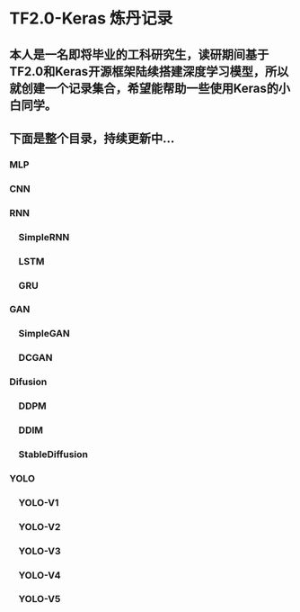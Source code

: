 # TF2.0-Keras 炼丹记录
本人是一名即将毕业的工科研究生，读研期间基于TF2.0和Keras开源框架陆续搭建深度学习模型，所以就创建一个记录集合，希望能帮助一些使用Keras的小白同学。
-----------------------------------

下面是整个目录，持续更新中...
-----------------------------------

### MLP<br />
### CNN<br />
### RNN<br />
### &emsp;SimpleRNN<br />
### &emsp;LSTM<br />
### &emsp;GRU<br />
### GAN<br />
### &emsp;SimpleGAN<br />
### &emsp;DCGAN<br />
### Difusion<br />
### &emsp;DDPM<br />
### &emsp;DDIM<br />
### &emsp;StableDiffusion<br />
### YOLO<br />
### &emsp;YOLO-V1<br />
### &emsp;YOLO-V2<br />
### &emsp;YOLO-V3<br />
### &emsp;YOLO-V4<br />
### &emsp;YOLO-V5<br />
    
